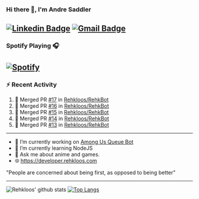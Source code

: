 ### Hi there 👋, I'm Andre Saddler
[![Linkedin Badge](https://img.shields.io/badge/-andrexsaddler-blue?style=flat-square&logo=Linkedin&logoColor=white&link=https://www.linkedin.com/in/andrexsaddler/)](https://www.linkedin.com/in/andrexsaddler/)
[![Gmail Badge](https://img.shields.io/badge/-contact@rehkloos.com-c14438?style=flat-square&logo=Gmail&logoColor=white&link=mailto:contact@rehkloos.com)](mailto:contact@rehkloos.com)
---
### Spotify Playing 🎧

[![Spotify](https://novatorem.rehkloos.vercel.app/api/spotify)](https://open.spotify.com/user/Rehkloos)
---

### :zap: Recent Activity

<!--START_SECTION:activity-->
1. 🎉 Merged PR [#17](https://github.com/Rehkloos/RehkBot/pull/17) in [Rehkloos/RehkBot](https://github.com/Rehkloos/RehkBot)
2. 🎉 Merged PR [#16](https://github.com/Rehkloos/RehkBot/pull/16) in [Rehkloos/RehkBot](https://github.com/Rehkloos/RehkBot)
3. 🎉 Merged PR [#15](https://github.com/Rehkloos/RehkBot/pull/15) in [Rehkloos/RehkBot](https://github.com/Rehkloos/RehkBot)
4. 🎉 Merged PR [#14](https://github.com/Rehkloos/RehkBot/pull/14) in [Rehkloos/RehkBot](https://github.com/Rehkloos/RehkBot)
5. 🎉 Merged PR [#13](https://github.com/Rehkloos/RehkBot/pull/13) in [Rehkloos/RehkBot](https://github.com/Rehkloos/RehkBot)
<!--END_SECTION:activity-->

---

- 🔭 I’m currently working on [Among Us Queue Bot](https://github.com/Rehkloos/queue-bot)
- 🌱 I’m currently learning NodeJS
- 💬 Ask me about anime and games.
- 🌐 https://developer.rehkloos.com

"People are concerned about being first, as opposed to being better"

---
![Rehkloos' github stats](https://github-readme-stats.vercel.app/api?username=Rehkloos&count_private=true)
[![Top Langs](https://github-readme-stats.vercel.app/api/top-langs/?username=Rehkloos&layout=compact)](https://github.com/anuraghazra/github-readme-stats)
